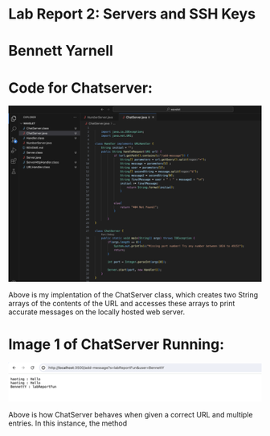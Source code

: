# Lab Report 2: Servers and SSH Keys

# Bennett Yarnell 

# Code for Chatserver:
![image](codeitself.png)

Above is my implentation of the ChatServer class, which creates two String arrays of the contents of the URL and accesses these arrays to print accurate messages on the locally hosted web server.

# Image 1 of ChatServer Running:
![image](serverRunning.png)

Above is how ChatServer behaves when given a correct URL and multiple entries. In this instance, the method

